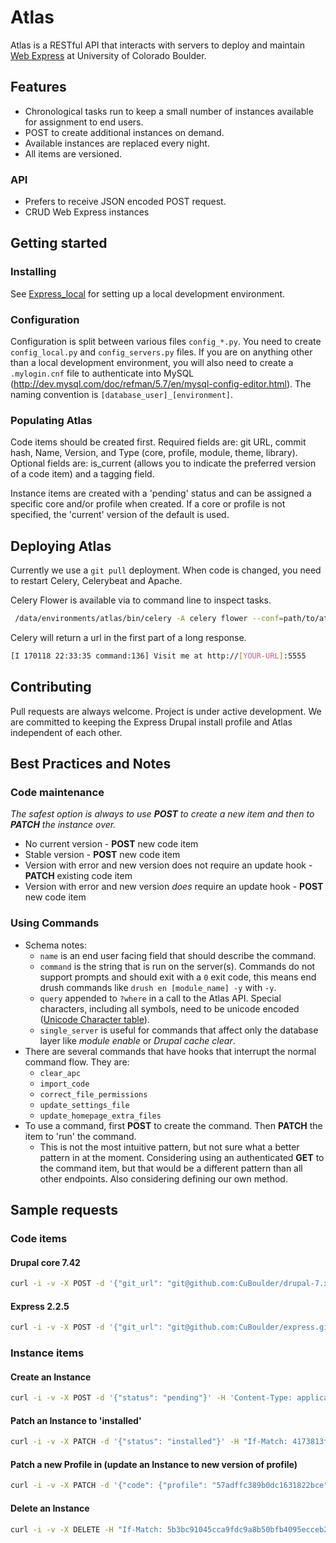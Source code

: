 # Atlas

Atlas is a RESTful API that interacts with servers to deploy and maintain [Web Express](https://github.com/CuBoulder/express) at University of Colorado Boulder.

## Features
* Chronological tasks run to keep a small number of instances available for assignment to end users.
* POST to create additional instances on demand.
* Available instances are replaced every night.
* All items are versioned.

### API
* Prefers to receive JSON encoded POST request.
* CRUD Web Express instances

## Getting started

### Installing

See [Express_local](https://github.com/CuBoulder/express_local) for setting up a local development environment.

### Configuration

Configuration is split between various files `config_*.py`. You need to create `config_local.py` and `config_servers.py` files.
If you are on anything other than a local development environment, you will also need to create a `.mylogin.cnf` file to authenticate into MySQL (http://dev.mysql.com/doc/refman/5.7/en/mysql-config-editor.html). The naming convention is `[database_user]_[environment]`.

### Populating Atlas

Code items should be created first. Required fields are: git URL, commit hash, Name, Version, and Type (core, profile, module, theme, library). Optional fields are: is_current (allows you to indicate the preferred version of a code item) and a tagging field.

Instance items are created with a 'pending' status and can be assigned a specific core and/or profile when created. If a core or profile is not specified, the 'current' version of the default is used.

## Deploying Atlas

Currently we use a `git pull` deployment. When code is changed, you need to restart Celery, Celerybeat and Apache.

Celery Flower is available via to command line to inspect tasks.
```bash
 /data/environments/atlas/bin/celery -A celery flower --conf=path/to/atlas/config_flower.py
```

Celery will return a url in the first part of a long response.
```bash
[I 170118 22:33:35 command:136] Visit me at http://[YOUR-URL]:5555
```

## Contributing

Pull requests are always welcome. Project is under active development. We are committed to keeping the Express Drupal install profile and Atlas independent of each other.

## Best Practices and Notes

### Code maintenance
*The safest option is always to use **POST** to create a new item and then to **PATCH** the instance over.*
* No current version - **POST** new code item
* Stable version - **POST** new code item
* Version with error and new version does not require an update hook - **PATCH** existing code item
* Version with error and new version *does* require an update hook - **POST** new code item

### Using Commands
* Schema notes:
  * `name` is an end user facing field that should describe the command.
  * `command` is the string that is run on the server(s). Commands do not support prompts and should exit with a `0` exit code, this means end drush commands like `drush en [module_name] -y` with `-y`.
  * `query` appended to `?where` in a call to the Atlas API. Special characters, including all symbols, need to be unicode encoded ([Unicode Character table](https://unicode-table.com/)).
  * `single_server` is useful for commands that affect only the database layer like _module enable_ or _Drupal cache clear_.
* There are several commands that have hooks that interrupt the normal command flow. They are:
  * `clear_apc`
  * `import_code`
  * `correct_file_permissions`
  * `update_settings_file`
  * `update_homepage_extra_files`
* To use a command, first **POST** to create the command. Then **PATCH** the item to 'run' the command. 
  * This is not the most intuitive pattern, but not sure what a better pattern in at the moment. Considering using an authenticated **GET** to the command item, but that would be a different pattern than all other endpoints. Also considering defining our own method.
 
  

## Sample requests

### Code items

#### Drupal core 7.42
```bash
curl -i -v -X POST -d '{"git_url": "git@github.com:CuBoulder/drupal-7.x.git", "commit_hash": "9ee4a1a2fa3bedb3852d21f2198509c107c48890", "meta":{"version": "7.42", "code_type": "core", "name": "drupal", "is_current": true}}' -H 'Content-Type: application/json' -u 'USERNAME:PASSWORD' https://inventory.local/atlas/code
```

#### Express 2.2.5
```bash
curl -i -v -X POST -d '{"git_url": "git@github.com:CuBoulder/express.git", "commit_hash": "5f1fb979cacff22d6641da3c413696d02f9cc5f5", "meta":{"version": "2.2.5", "code_type": "profile", "name": "express", "is_current": true}}' -H 'Content-Type: application/json' -u 'USERNAME:PASSWORD' https://inventory.local/atlas/code
```

### Instance items

#### Create an Instance
```bash
curl -i -v -X POST -d '{"status": "pending"}' -H 'Content-Type: application/json' -u 'USERNAME:PASSWORD' https://inventory.local/atlas/instance
```

#### Patch an Instance to 'installed'
```bash
curl -i -v -X PATCH -d '{"status": "installed"}' -H "If-Match: 4173813fc614292febc79241a8b677266cbed826" -H 'Content-Type: application/json' -u 'USERNAME:PASSWORD' https://inventory.local/atlas/instance/579b8f9a89b0dc0d7d7ce090
```

#### Patch a new Profile in (update an Instance to new version of profile)
```bash
curl -i -v -X PATCH -d '{"code": {"profile": "57adffc389b0dc1631822bce"}}' -H "If-Match: b8c1942d0238559ca9c3333626777ec7ce97f955" -H 'Content-Type: application/json' -u 'USERNAME:PASSWORD' https://inventory.local/atlas/instance/57adff1389b0dc1613d0f948
```

#### Delete an Instance
```bash
curl -i -v -X DELETE -H "If-Match: 5b3bc91045cca9fdc9a8b50bfb4095ecceb2dcbe" -H 'Content-Type: application/json' -u 'USERNAME:PASSWORD' https://inventory.local/atlas/instance/57adfdb789b0dc1612c23a90
```
